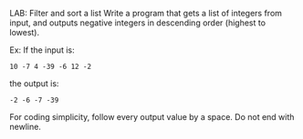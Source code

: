 LAB: Filter and sort a list
Write a program that gets a list of integers from input, and outputs negative integers in descending order (highest to lowest).

Ex: If the input is:

    10 -7 4 -39 -6 12 -2
the output is:

    -2 -6 -7 -39 
For coding simplicity, follow every output value by a space. Do not end with newline.